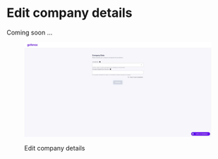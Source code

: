 # Edit company details

Coming soon ...

<figure><img src="../../../.gitbook/assets/TEST.png" alt=""><figcaption><p>Edit company details</p></figcaption></figure>

